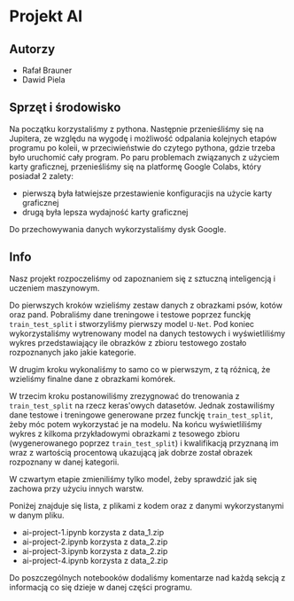 # Projekt AI

## Autorzy

- Rafał Brauner
- Dawid Piela

## Sprzęt i środowisko

Na początku korzystaliśmy z pythona. Następnie przenieśliśmy się na Jupitera, ze względu na wygodę i możliwość odpalania kolejnych etapów programu po koleii, w przeciwieństwie do czytego pythona, gdzie trzeba było uruchomić cały program. Po paru problemach związanych z użyciem karty graficznej, przenieśliśmy się na platformę Google Colabs, który posiadał 2 zalety:

- pierwszą była łatwiejsze przestawienie konfiguracjis na użycie karty graficznej
- drugą była lepsza wydajność karty graficznej

Do przechowywania danych wykorzystaliśmy dysk Google.

## Info

Nasz projekt rozpoczeliśmy od zapoznaniem się z sztuczną inteligencją i uczeniem maszynowym.

Do pierwszych kroków wzieliśmy zestaw danych z obrazkami psów, kotów oraz pand. Pobraliśmy dane treningowe i testowe poprzez funckję `train_test_split` i stworzyliśmy pierwszy model `U-Net`. Pod koniec wykorzystaliśmy wytrenowany model na danych testowych i wyświetliliśmy wykres przedstawiający ile obrazków z zbioru testowego zostało rozpoznanych jako jakie kategorie.

W drugim kroku wykonaliśmy to samo co w pierwszym, z tą różnicą, że wzieliśmy finalne dane z obrazkami komórek.

W trzecim kroku postanowiliśmy zrezygnować do trenowania z `train_test_split` na rzecz keras'owych datasetów. Jednak zostawiliśmy dane testowe i treningowe generowane przez funckję `train_test_split`, żeby móc potem wykorzystać je na modelu. Na końcu wyświetliliśmy wykres z kilkoma przykładowymi obrazkami z tesowego zbioru (wygenerowanego poprzez `train_test_split`) i kwalifikacją przyznaną im wraz z wartością procentową ukazującą jak dobrze został obrazek rozpoznany w danej kategorii. 

W czwartym etapie zmieniliśmy tylko model, żeby sprawdzić jak się zachowa przy użyciu innych warstw.

Poniżej znajduje się lista, z plikami z kodem oraz z danymi wykorzystanymi w danym pliku.

- ai-project-1.ipynb korzysta z data_1.zip
- ai-project-2.ipynb korzysta z data_2.zip
- ai-project-3.ipynb korzysta z data_2.zip
- ai-project-4.ipynb korzysta z data_2.zip

Do poszczególnych notebooków dodaliśmy komentarze nad każdą sekcją z informacją co się dzieje w danej części programu.
